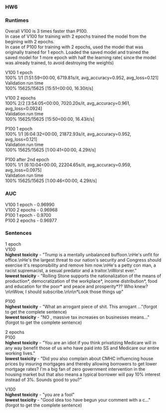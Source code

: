 ### HW6

### Runtimes

Overall V100 is 3 times faster than P100.\
In case of V100 for training with 2 epochs trained the model from the begining with 2 epochs.\
In case of P100 for training with 2 epochs, used the model that was originally trained for 1 epoch. Loaded the saved model and trained the saved model for 1 more epoch with half the learning rate( since the model was already trained, to avoid destroying the weights)


V100 1 epoch \
100% 1/1 [1:51:59<00:00, 6719.81s/it, avg_accuracy=0.952, avg_loss=0.121] \
Validation run time \
100% 15625/15625 [15:51<00:00, 16.30it/s]

V100 2 epochs \
100% 2/2 [3:54:05<00:00, 7020.20s/it, avg_accuracy=0.961, avg_loss=0.0924] \
Validation run time \
100% 15625/15625 [15:50<00:00, 16.43it/s]

P100 1 epoch \
100% 1/1 [6:04:32<00:00, 21872.93s/it, avg_accuracy=0.952, avg_loss=0.121] \
Validation run time \
100% 15625/15625 [1:00:41<00:00, 4.29it/s]

P100 after 2nd epoch \
100% 1/1 [6:10:04<00:00, 22204.65s/it, avg_accuracy=0.959, avg_loss=0.0975] \
Validation run time \
100% 15625/15625 [1:00:46<00:00, 4.29it/s]



### AUC
V100 1 epoch - 0.96990 \
V100 2 epochs - 0.96968 \
P100 1 epoch - 0.9700 \
P100 2 epochs - 0.96977

### Sentences

1 epoch \
V100 \
**highest toxicity** - "Trump is a mentally unbalanced buffoon.\nHe's unfit for office.\nHe's the largest threat to our nation's security and Congress should exercise it's responsibility and remove him now.\nHe's a petty con man, a racist supremacist, a sexual predator and a traitor.\nWorst ever." \
**lowest toxicity** - "Rolling Stone supports the nationalization of the means of production*, democratization of the workplace*, income distribution*, food and education for the poor* and peace and prosperity*??  Who knew?\n\nWow, I should subscribe.\n\n\n*Look those things up"

P100 \
**highest toxicity** - "What an arrogant piece of shit. This arrogant ..."(forgot to get the complete sentence) \
**lowest toxicity** - "NO , massive tax increases on businesses means..."(forgot to get the complete sentence)

2 epochs \
P100 \
**highest toxicity** - "You are an idiot if you think privatizing Medicare will in any way benefit those of us who have paid into SS and Medicare our entire working lives."\
**lowest toxicity** - "Did you also complain about CMHC influencing house prices by insuring mortgages and thereby allowing borrowers to get lower mortgage rates?  I'm a big fan of zero government intervention in the housing market but that also means a typical borrower will pay 10% interest instead of 3%.  Sounds good to you?"

V100 \
**highest toxicity** - "you are a fool" \
**lowest toxicity** - "Good idea too have begun your comment with a c..." (forgot to get the complete sentence)




